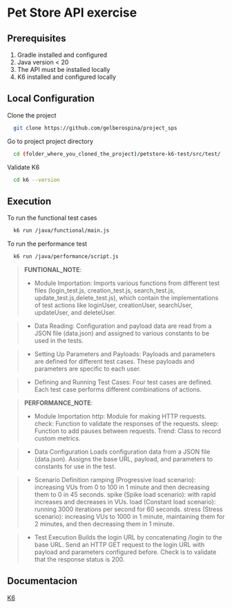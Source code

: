 # Pet Store API exercise

## Prerequisites

1. Gradle installed and configured
2. Java version < 20
3. The API must be installed locally
4. K6 installed and configured locally

## Local Configuration

Clone the project

```bash
  git clone https://github.com/gelberospina/project_sps
```

Go to project project directory

```bash
  cd (folder_where_you_cloned_the_project)/petstore-k6-test/src/test/
```

Validate K6

```bash
  cd k6 --version
```

## Execution

To run the functional test cases

```bash
  k6 run /java/functional/main.js
```

To run the performance test

```bash
  k6 run /java/performance/script.js
```

> **FUNTIONAL_NOTE**:
>
> - Module Importation:
>   Imports various functions from different test files (login_test.js, creation_test.js, search_test.js, update_test.js,delete_test.js), which contain the implementations of test actions like loginUser, creationUser, searchUser, updateUser, and deleteUser.

> - Data Reading:
>   Configuration and payload data are read from a JSON file (data.json) and assigned to various constants to be used in the tests.

> - Setting Up Parameters and Payloads:
>   Payloads and parameters are defined for different test cases. These payloads and parameters are specific to each user.

> - Defining and Running Test Cases:
>   Four test cases are defined. Each test case performs different combinations of actions.

> **PERFORMANCE_NOTE**:
>
> - Module Importation
>   http: Module for making HTTP requests.
>   check: Function to validate the responses of the requests.
>   sleep: Function to add pauses between requests.
>   Trend: Class to record custom metrics.

> - Data Configuration
>   Loads configuration data from a JSON file (data.json).
>   Assigns the base URL, payload, and parameters to constants for use in the test.

> - Scenario Definition
>   ramping (Progressive load scenario): increasing VUs from 0 to 100 in 1 minute and then decreasing them to 0 in 45 seconds.
>   spike (Spike load scenario): with rapid increases and decreases in VUs.
>   load (Constant load scenario): running 3000 iterations per second for 60 seconds.
>   stress (Stress scenario): increasing VUs to 1000 in 1 minute, maintaining them for 2 minutes, and then decreasing them in 1 minute.

> - Test Execution
>   Builds the login URL by concatenating /login to the base URL.
>   Send an HTTP GET request to the login URL with payload and parameters configured before.
>   Check is to validate that the response status is 200.

## Documentacion

[K6](https://k6.io/docs/)
